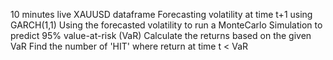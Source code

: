 10 minutes live XAUUSD dataframe
Forecasting volatility at time t+1 using GARCH(1,1)
Using the forecasted volatility to run a MonteCarlo Simulation to predict 95% value-at-risk (VaR)
Calculate the returns based on the given VaR
Find the number of 'HIT' where return at time t < VaR
